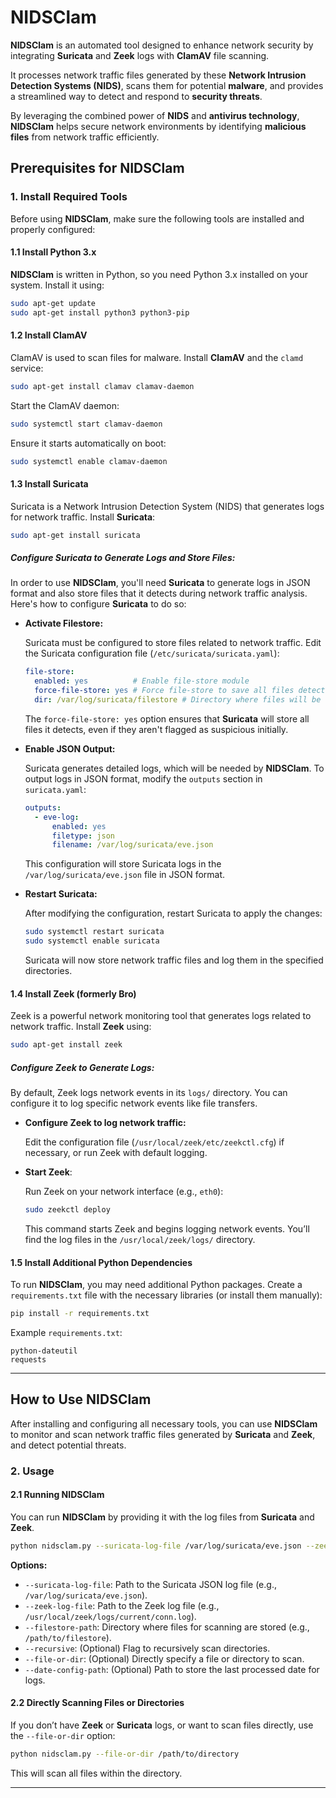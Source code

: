 # NIDSClam

**NIDSClam** is an automated tool designed to enhance network security by integrating **Suricata** and **Zeek** logs with **ClamAV** file scanning. 

It processes network traffic files generated by these **Network Intrusion Detection Systems (NIDS)**, scans them for potential **malware**, and provides a streamlined way to detect and respond to **security threats**. 

By leveraging the combined power of **NIDS** and **antivirus technology**, **NIDSClam** helps secure network environments by identifying **malicious files** from network traffic efficiently.

## **Prerequisites for NIDSClam**

### 1. **Install Required Tools**

Before using **NIDSClam**, make sure the following tools are installed and properly configured:

#### **1.1 Install Python 3.x**
**NIDSClam** is written in Python, so you need Python 3.x installed on your system. Install it using:

```bash
sudo apt-get update
sudo apt-get install python3 python3-pip
```

#### **1.2 Install ClamAV**

ClamAV is used to scan files for malware. Install **ClamAV** and the `clamd` service:

```bash
sudo apt-get install clamav clamav-daemon
```

Start the ClamAV daemon:

```bash
sudo systemctl start clamav-daemon
```

Ensure it starts automatically on boot:

```bash
sudo systemctl enable clamav-daemon
```

#### **1.3 Install Suricata**

Suricata is a Network Intrusion Detection System (NIDS) that generates logs for network traffic. Install **Suricata**:

```bash
sudo apt-get install suricata
```

##### **Configure Suricata to Generate Logs and Store Files:**

In order to use **NIDSClam**, you'll need **Suricata** to generate logs in JSON format and also store files that it detects during network traffic analysis. Here's how to configure **Suricata** to do so:

- **Activate Filestore:**

  Suricata must be configured to store files related to network traffic. Edit the Suricata configuration file (`/etc/suricata/suricata.yaml`):

  ```yaml
  file-store:
    enabled: yes          # Enable file-store module
    force-file-store: yes # Force file-store to save all files detected
    dir: /var/log/suricata/filestore # Directory where files will be stored
  ```

  The `force-file-store: yes` option ensures that **Suricata** will store all files it detects, even if they aren't flagged as suspicious initially. 

- **Enable JSON Output:**

  Suricata generates detailed logs, which will be needed by **NIDSClam**. To output logs in JSON format, modify the `outputs` section in `suricata.yaml`:

  ```yaml
  outputs:
    - eve-log:
        enabled: yes
        filetype: json
        filename: /var/log/suricata/eve.json
  ```

  This configuration will store Suricata logs in the `/var/log/suricata/eve.json` file in JSON format.

- **Restart Suricata:**

  After modifying the configuration, restart Suricata to apply the changes:

  ```bash
  sudo systemctl restart suricata
  sudo systemctl enable suricata
  ```

  Suricata will now store network traffic files and log them in the specified directories.

#### **1.4 Install Zeek (formerly Bro)**

Zeek is a powerful network monitoring tool that generates logs related to network traffic. Install **Zeek** using:

```bash
sudo apt-get install zeek
```

##### **Configure Zeek to Generate Logs:**

By default, Zeek logs network events in its `logs/` directory. You can configure it to log specific network events like file transfers.

- **Configure Zeek to log network traffic:**

  Edit the configuration file (`/usr/local/zeek/etc/zeekctl.cfg`) if necessary, or run Zeek with default logging.

- **Start Zeek**:

  Run Zeek on your network interface (e.g., `eth0`):

  ```bash
  sudo zeekctl deploy
  ```

  This command starts Zeek and begins logging network events. You’ll find the log files in the `/usr/local/zeek/logs/` directory.

#### **1.5 Install Additional Python Dependencies**

To run **NIDSClam**, you may need additional Python packages. Create a `requirements.txt` file with the necessary libraries (or install them manually):

```bash
pip install -r requirements.txt
```

Example `requirements.txt`:

```
python-dateutil
requests
```

---

## **How to Use NIDSClam**

After installing and configuring all necessary tools, you can use **NIDSClam** to monitor and scan network traffic files generated by **Suricata** and **Zeek**, and detect potential threats.

### 2. **Usage**

#### **2.1 Running NIDSClam**

You can run **NIDSClam** by providing it with the log files from **Suricata** and **Zeek**.

```bash
python nidsclam.py --suricata-log-file /var/log/suricata/eve.json --zeek-log-file /usr/local/zeek/logs/current/conn.log --filestore-path /path/to/filestore
```

**Options:**

- `--suricata-log-file`: Path to the Suricata JSON log file (e.g., `/var/log/suricata/eve.json`).
- `--zeek-log-file`: Path to the Zeek log file (e.g., `/usr/local/zeek/logs/current/conn.log`).
- `--filestore-path`: Directory where files for scanning are stored (e.g., `/path/to/filestore`).
- `--recursive`: (Optional) Flag to recursively scan directories.
- `--file-or-dir`: (Optional) Directly specify a file or directory to scan.
- `--date-config-path`: (Optional) Path to store the last processed date for logs.

#### **2.2 Directly Scanning Files or Directories**

If you don’t have **Zeek** or **Suricata** logs, or want to scan files directly, use the `--file-or-dir` option:

```bash
python nidsclam.py --file-or-dir /path/to/directory
```

This will scan all files within the directory.

---
